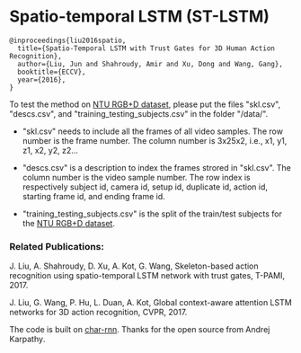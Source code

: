 # Spatio-temporal LSTM (ST-LSTM)

```
@inproceedings{liu2016spatio,
  title={Spatio-Temporal LSTM with Trust Gates for 3D Human Action Recognition},  
  author={Liu, Jun and Shahroudy, Amir and Xu, Dong and Wang, Gang},  
  booktitle={ECCV},
  year={2016},
}
```

To test the method on [NTU RGB+D dataset](https://github.com/shahroudy/NTURGB-D), 
please put the files "skl.csv", "descs.csv", and "training_testing_subjects.csv" in the folder "/data/". 

* "skl.csv" needs to include all the frames of all video samples. The row number is the frame number. The column number is 3x25x2, i.e., x1, y1, z1, x2, y2, z2...

* "descs.csv" is a description to index the frames strored in "skl.csv". The column number is the video sample number. The row index is respectively subject id, camera id, setup id, duplicate id, action id, starting frame id, and ending frame id. 

* "training_testing_subjects.csv" is the split of the train/test subjects for the [NTU RGB+D dataset](https://github.com/shahroudy/NTURGB-D).

### Related Publications:

J. Liu, A. Shahroudy, D. Xu, A. Kot, G. Wang, Skeleton-based action recognition using spatio-temporal LSTM network with trust gates, T-PAMI, 2017.

J. Liu, G. Wang, P. Hu, L. Duan, A. Kot, Global context-aware attention LSTM networks for 3D action recognition, CVPR, 2017.

The code is built on [char-rnn](https://github.com/karpathy/char-rnn).
Thanks for the open source from Andrej Karpathy‏.